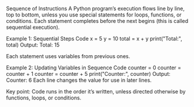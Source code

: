 Sequence of Instructions
A Python program’s execution flows line by line, top to bottom, unless you use special statements for loops, functions, or conditions.
Each statement completes before the next begins (this is called sequential execution).

Example 1: Sequential Steps
Code
x = 5
y = 10
total = x + y
print("Total:", total)
Output:
Total: 15

Each statement uses variables from previous ones.

Example 2: Updating Variables in Sequence
Code
counter = 0
counter = counter + 1
counter = counter + 5
print("Counter:", counter)
Output:
Counter: 6
Each line changes the value for use in later lines.

Key point:
Code runs in the order it’s written, unless directed otherwise by functions, loops, or conditions.
